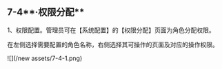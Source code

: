 ## 7-4**·权限分配**

1、权限配置。管理员可在【系统配置】的【权限分配】页面为角色分配权限。

在左侧选择需要配置的角色名称，右侧选择其可操作的页面及对应的操作权限。

![](/new assets/7-4-1.png)

